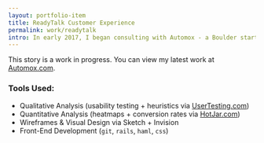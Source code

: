 ```yaml
---
layout: portfolio-item
title: ReadyTalk Customer Experience
permalink: work/readytalk
intro: In early 2017, I began consulting with Automox - a Boulder startup working to solve common security problems for IT Managers.
---
```

This story is a work in progress. You can view my latest work at [Automox.com](http://automox.com).

### Tools Used:

- Qualitative Analysis (usability testing + heuristics via [UserTesting.com](http://usertesting.com))
- Quantitative Analysis (heatmaps + conversion rates via [HotJar.com](http://hotjar.com))
- Wireframes & Visual Design via Sketch + Invision
- Front-End Development (`git`, `rails`, `haml`, `css`)
